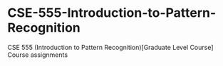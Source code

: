 # CSE-555-Introduction-to-Pattern-Recognition
CSE 555 (Introduction to Pattern Recognition)[Graduate Level Course] Course assignments

